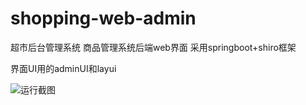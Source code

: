 # shopping-web-admin
超市后台管理系统
商品管理系统后端web界面
采用springboot+shiro框架

界面UI用的adminUI和layui

![运行截图](https://z3.ax1x.com/2021/07/13/WE0wAf.png)
